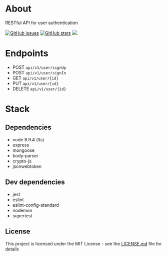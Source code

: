 # About
RESTful API for user authentication

[![GitHub issues](https://img.shields.io/github/issues/onildoaguiar/express-user-api.svg "GitHub issues")](https://github.com/onildoaguiar/express-user-api)
[![GitHub stars](https://img.shields.io/github/stars/onildoaguiar/express-user-api.svg "GitHub stars")](https://github.com/onildoaguiar/express-user-api)
<img src="https://img.shields.io/badge/Language-%20JavaScript%20-f9e229.svg">

# Endpoints

* POST `api/v1/user/signUp`
* POST `api/v1/user/signIn`
* GET `api/v1/user/{id}`
* PUT `api/v1/user/{id}`
* DELETE `api/v1/user/{id}`

# Stack
## Dependencies

* node 8.9.4 (lts)
* express
* mongoose
* body-parser
* crypto-js
* jsonwebtoken

## Dev dependencies

* jest
* eslint
* eslint-config-standard
* nodemon
* supertest

## License

This project is licensed under the MIT License - see the [LICENSE.md](LICENSE.md) file for details
